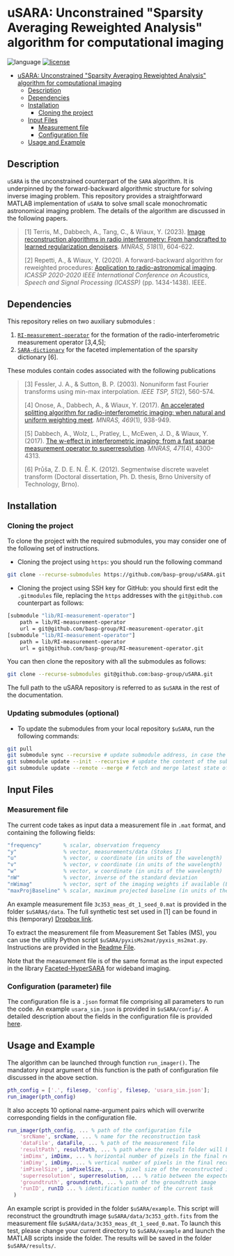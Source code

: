 # uSARA: Unconstrained "Sparsity Averaging Reweighted Analysis" algorithm for computational imaging
![language](https://img.shields.io/badge/language-MATLAB-orange.svg)
[![license](https://img.shields.io/badge/license-GPL--3.0-brightgreen.svg)](LICENSE)

- [uSARA: Unconstrained "Sparsity Averaging Reweighted Analysis" algorithm for computational imaging](#usara-unconstrained-sparsity-averaging-reweighted-analysis-algorithm-for-computational-imaging)
  - [Description](#description)
  - [Dependencies](#dependencies)
  - [Installation](#installation)
    - [Cloning the project](#cloning-the-project)
  - [Input Files](#input-files)
    - [Measurement file](#measurement-file)
    - [Configuration file](#configuration-file)
  - [Usage and Example](#usage-and-example)

## Description

``uSARA`` is the unconstrained counterpart of the ``SARA`` algorithm. It is underpinned by the forward-backward algorithmic structure for solving inverse imaging problem. This repository provides a straightforward MATLAB implementation of ``uSARA`` to solve small scale monochromatic astronomical imaging problem. The details of the algorithm are discussed in the following papers.

>[1] Terris, M., Dabbech, A., Tang, C., & Wiaux, Y. (2023). [Image reconstruction algorithms in radio interferometry: From handcrafted to learned regularization denoisers](https://doi.org/10.1093/mnras/stac2672). *MNRAS, 518*(1), 604-622.
>
>[2] Repetti, A., & Wiaux, Y. (2020). A forward-backward algorithm for reweighted procedures: [Application to radio-astronomical imaging](https://doi.org/10.1109/ICASSP40776.2020.9053284). *ICASSP 2020-2020 IEEE International Conference on Acoustics, Speech and Signal Processing (ICASSP)* (pp. 1434-1438). IEEE.

## Dependencies 

This repository relies on two auxiliary submodules :

1. [`RI-measurement-operator`](https://github.com/basp-group/RI-measurement-operator) for the formation of the radio-interferometric measurement operator [3,4,5];
2. [`SARA-dictionary`](https://github.com/basp-group-private/SARA-dictionary/tree/master) for the faceted implementation of the sparsity dictionary [6].

These modules contain codes associated with the following publications

>[3] Fessler, J. A., & Sutton, B. P. (2003). Nonuniform fast Fourier transforms using min-max interpolation. *IEEE TSP, 51*(2), 560-574.
>
>[4] Onose, A., Dabbech, A., & Wiaux, Y. (2017). [An accelerated splitting algorithm for radio-interferometric imaging: when natural and uniform weighting meet](http://dx.doi.org/10.1093/mnras/stx755). *MNRAS, 469*(1), 938-949.
>
>[5] Dabbech, A., Wolz, L., Pratley, L., McEwen, J. D., & Wiaux, Y. (2017). [The w-effect in interferometric imaging: from a fast sparse measurement operator to superresolution](http://dx.doi.org/10.1093/mnras/stx1775). *MNRAS, 471*(4), 4300-4313.
> 
>[6] Průša, Z. D. E. N. Ě. K. (2012). Segmentwise discrete wavelet transform (Doctoral dissertation, Ph. D. thesis, Brno University of Technology, Brno).

## Installation


### Cloning the project
To clone the project with the required submodules, you may consider one of the following set of instructions.

- Cloning the project using `https`: you should run the following command
```bash
git clone --recurse-submodules https://github.com/basp-group/uSARA.git
```
- Cloning the project using SSH key for GitHub: you should first edit the `.gitmodules` file, replacing the `https` addresses with the `git@github.com` counterpart as follows: 

```bash
[submodule "lib/RI-measurement-operator"]
	path = lib/RI-measurement-operator
	url = git@github.com/basp-group/RI-measurement-operator.git
[submodule "lib/RI-measurement-operator"]
	path = lib/RI-measurement-operator
	url = git@github.com/basp-group/RI-measurement-operator.git
```
You can then clone the repository with all the submodules as follows:

```bash
git clone --recurse-submodules git@github.com:basp-group/uSARA.git
```
The full path to the uSARA repository is referred to as `$uSARA` in the rest of the documentation.

### Updating submodules (optional)
- To update the submodules from your local repository `$uSARA`, run the following commands: 
```bash
git pull
git submodule sync --recursive # update submodule address, in case the url has changed
git submodule update --init --recursive # update the content of the submodules
git submodule update --remote --merge # fetch and merge latest state of the submodule
```

## Input Files
### Measurement file
The current code takes as input data a measurement file in ``.mat`` format, and containing the following fields:

```matlab
"frequency"       % scalar, observation frequency                       
"y"               % vector, measurements/data (Stokes I)
"u"               % vector, u coordinate (in units of the wavelength)
"v"               % vector, v coordinate (in units of the wavelength)
"w"               % vector, w coordinate (in units of the wavelength)                       
"nW"              % vector, inverse of the standard deviation
"nWimag"          % vector, sqrt of the imaging weights if available (Briggs or uniform), empty otherwise
"maxProjBaseline" % scalar, maximum projected baseline (in units of the wavelength; formally  max(sqrt(u.^2+v.^2)))
```

An example measurement file ``3c353_meas_dt_1_seed_0.mat`` is provided in the folder ``$uSARA$/data``. The full synthetic test set used in [1] can be found in this (temporary) [Dropbox link](https://www.dropbox.com/scl/fo/et0o4jl0d9twskrshdd7j/h?rlkey=gyl3fj3y7ca1tmoa1gav71kgg&dl=0).

To extract the measurement file from Measurement Set Tables (MS), you can use the utility Python script `$uSARA/pyxisMs2mat/pyxis_ms2mat.py`. Instructions are provided in the [Readme File](https://github.com/basp-group/uSARA/blob/main/pyxisMs2mat/README.md).

Note that the measurement file is of the same format as the input expected in the library [Faceted-HyperSARA](https://github.com/basp-group/Faceted-HyperSARA) for wideband imaging. 
### Configuration (parameter) file
The configuration file is a ``.json`` format file comprising all parameters to run the code.
An example `usara_sim.json` is provided in `$uSARA/config/`. A detailed description about the fields in the configuration file is provided [here](https://github.com/basp-group/uSARA/blob/main/config/README.md).

## Usage and Example
The algorithm can be launched through function `run_imager()`. The mandatory input argument of this function is the path of configuration file discussed in the above section. 

```MATLAB
pth_config = ['.', filesep, 'config', filesep, 'usara_sim.json'];
run_imager(pth_config)
```

It also accepts 10 optional name-argument pairs which will overwrite corresponding fields in the configuration file.

```MATLAB
run_imager(pth_config, ... % path of the configuration file
    'srcName', srcName, ... % name for the reconstruction task
    'dataFile', dataFile, ... % path of the measurement file
    'resultPath', resultPath, ... % path where the result folder will be created
    'imDimx', imDimx, ... % horizontal number of pixels in the final reconstructed image
    'imDimy', imDimy, ... % vertical number of pixels in the final reconstructed image
    'imPixelSize', imPixelSize, ... % pixel size of the reconstructed image in the unit of arcsec
    'superresolution', superresolution, ... % ratio between the expected maximum projection baseline and the one given in the measurement file
    'groundtruth', groundtruth, ... % path of the groundtruth image
    'runID', runID ... % identification number of the current task
  )
```

An example script is provided in the folder `$uSARA/example`. This script will reconstruct the groundtruth image `$uSARA/data/3c353_gdth.fits` from the measurement file `$uSARA/data/3c353_meas_dt_1_seed_0.mat`.  To launch this test, please change your current directory to ``$uSARA/example`` and launch the MATLAB scripts inside the folder. The results will be saved in the folder `$uSARA/results/`.
